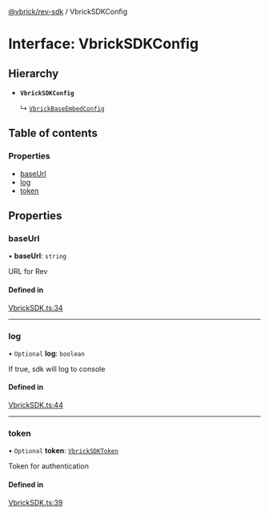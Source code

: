 [@vbrick/rev-sdk](../README.md) / VbrickSDKConfig

# Interface: VbrickSDKConfig

## Hierarchy

- **`VbrickSDKConfig`**

  ↳ [`VbrickBaseEmbedConfig`](VbrickBaseEmbedConfig.md)

## Table of contents

### Properties

- [baseUrl](VbrickSDKConfig.md#baseurl)
- [log](VbrickSDKConfig.md#log)
- [token](VbrickSDKConfig.md#token)

## Properties

### baseUrl

• **baseUrl**: `string`

URL for Rev

#### Defined in

[VbrickSDK.ts:34](https://github.com/vbrick/rev-sdk-js/blob/bdcf956/src/VbrickSDK.ts#L34)

___

### log

• `Optional` **log**: `boolean`

If true, sdk will log to console

#### Defined in

[VbrickSDK.ts:44](https://github.com/vbrick/rev-sdk-js/blob/bdcf956/src/VbrickSDK.ts#L44)

___

### token

• `Optional` **token**: [`VbrickSDKToken`](VbrickSDKToken.md)

Token for authentication

#### Defined in

[VbrickSDK.ts:39](https://github.com/vbrick/rev-sdk-js/blob/bdcf956/src/VbrickSDK.ts#L39)
